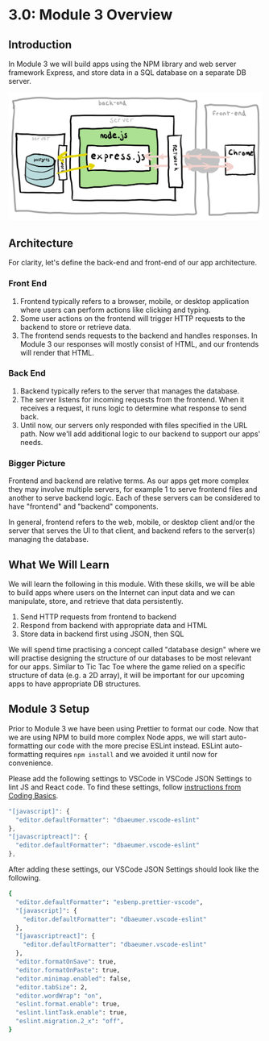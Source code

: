 # 3.0: Module 3 Overview

## Introduction

In Module 3 we will build apps using the NPM library and web server framework Express, and store data in a SQL database on a separate DB server.

![Our Express app will have this architecture.](../.gitbook/assets/express-4.jpg)

## Architecture

For clarity, let's define the back-end and front-end of our app architecture.

### Front End

1. Frontend typically refers to a browser, mobile, or desktop application where users can perform actions like clicking and typing.
2. Some user actions on the frontend will trigger HTTP requests to the backend to store or retrieve data.
3. The frontend sends requests to the backend and handles responses. In Module 3 our responses will mostly consist of HTML, and our frontends will render that HTML.

### Back End

1. Backend typically refers to the server that manages the database.
2. The server listens for incoming requests from the frontend. When it receives a request, it runs logic to determine what response to send back.
3. Until now, our servers only responded with files specified in the URL path. Now we'll add additional logic to our backend to support our apps' needs.

### Bigger Picture

Frontend and backend are relative terms. As our apps get more complex they may involve multiple servers, for example 1 to serve frontend files and another to serve backend logic. Each of these servers can be considered to have "frontend" and "backend" components.

In general, frontend refers to the web, mobile, or desktop client and/or the server that serves the UI to that client, and backend refers to the server\(s\) managing the database. 

## What We Will Learn

We will learn the following in this module. With these skills, we will be able to build apps where users on the Internet can input data and we can manipulate, store, and retrieve that data persistently. 

1. Send HTTP requests from frontend to backend
2. Respond from backend with appropriate data and HTML
3. Store data in backend first using JSON, then SQL

We will spend time practising a concept called "database design" where we will practise designing the structure of our databases to be most relevant for our apps. Similar to Tic Tac Toe where the game relied on a specific structure of data \(e.g. a 2D array\), it will be important for our upcoming apps to have appropriate DB structures.

## Module 3 Setup

Prior to Module 3 we have been using Prettier to format our code. Now that we are using NPM to build more complex Node apps, we will start auto-formatting our code with the more precise ESLint instead. ESLint auto-formatting requires `npm install` and we avoided it until now for convenience.

Please add the following settings to VSCode in VSCode JSON Settings to lint JS and React code. To find these settings, follow [instructions from Coding Basics](https://basics.rocketacademy.co/course-logistics/required-hardware-and-software#verify-git-and-node-installation).

```javascript
"[javascript]": {
  "editor.defaultFormatter": "dbaeumer.vscode-eslint"
},
"[javascriptreact]": {
  "editor.defaultFormatter": "dbaeumer.vscode-eslint"
},
```

After adding these settings, our VSCode JSON Settings should look like the following.

```bash
{
  "editor.defaultFormatter": "esbenp.prettier-vscode",
  "[javascript]": {
    "editor.defaultFormatter": "dbaeumer.vscode-eslint"
  },
  "[javascriptreact]": {
    "editor.defaultFormatter": "dbaeumer.vscode-eslint"
  },
  "editor.formatOnSave": true,
  "editor.formatOnPaste": true,
  "editor.minimap.enabled": false,
  "editor.tabSize": 2,
  "editor.wordWrap": "on",
  "eslint.format.enable": true,
  "eslint.lintTask.enable": true,
  "eslint.migration.2_x": "off",
}
```

